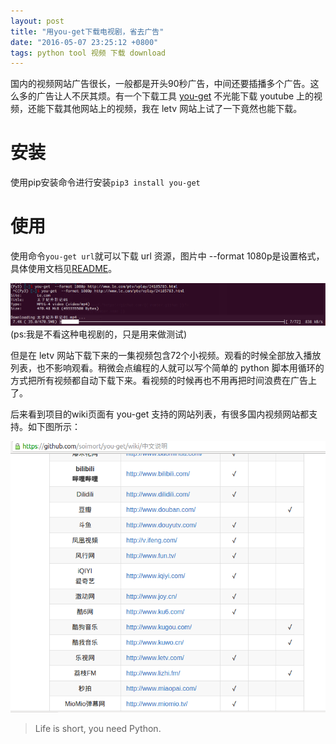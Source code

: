 ```yaml
---
layout: post
title: "用you-get下载电视剧，省去广告"
date: "2016-05-07 23:25:12 +0800"
tags: python tool 视频 下载 download
---
```


国内的视频网站广告很长，一般都是开头90秒广告，中间还要插播多个广告。这么多的广告让人不厌其烦。有一个下载工具 [you-get](https://github.com/soimort/you-get) 不光能下载 youtube 上的视频，还能下载其他网站上的视频，我在 letv 网站上试了一下竟然也能下载。

# 安装
使用pip安装命令进行安装`pip3 install you-get`

# 使用

使用命令`you-get url`就可以下载 url 资源，图片中 --format 1080p是设置格式，具体使用文档见[README](https://github.com/soimort/you-get/blob/develop/README.md)。

![下载进度](/assets/b.png)(ps:我是不看这种电视剧的，只是用来做测试)

但是在 letv 网站下载下来的一集视频包含72个小视频。观看的时候全部放入播放列表，也不影响观看。稍微会点编程的人就可以写个简单的 python 脚本用循环的方式把所有视频都自动下载下来。看视频的时候再也不用再把时间浪费在广告上了。

后来看到项目的wiki页面有 you-get 支持的网站列表，有很多国内视频网站都支持。如下图所示：

![you-get支持列表](/assets/you-get-support-list.png)

> Life is short, you need Python.

